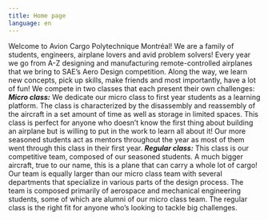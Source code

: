 ```yaml
---
title: Home page
language: en
---
```

Welcome to Avion Cargo Polytechnique Montréal! We are a family of students, engineers, airplane lovers and avid problem solvers! Every year we go from A-Z designing and manufacturing remote-controlled airplanes that we bring to SAE’s Aero Design competition. Along the way, we learn new concepts, pick up skills, make friends and most importantly, have a lot of fun! We compete in two classes that each present their own challenges: 
***Micro class:*** 
We dedicate our micro class to first year students as a learning platform. The class is characterized by the disassembly and reassembly of the aircraft in a set amount of time as well as storage in limited spaces. This class is perfect for anyone who doesn’t know the first thing about building an airplane but is willing to put in the work to learn all about it! Our more seasoned students act as mentors throughout the year as most of them went through this class in their first year. 
***Regular class:*** 
This class is our competitive team, composed of our seasoned students. A much bigger aircraft, true to our name, this is a plane that can carry a whole lot of cargo! Our team is equally larger than our micro class team with several departments that specialize in various parts of the design process. The team is composed primarily of aerospace and mechanical engineering students, some of which are alumni of our micro class team. The regular class is the right fit for anyone who’s looking to tackle big challenges.